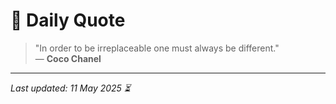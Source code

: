 # 📜 Daily Quote

> "In order to be irreplaceable one must always be different."  
> — **Coco Chanel**

---

_Last updated: 11 May 2025 ⏳_
